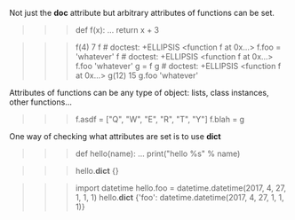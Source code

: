Not just the __doc__ attribute but arbitrary attributes of functions can be set.

>>> def f(x):
...     return x + 3

>>> f(4)
7
>>> f  # doctest: +ELLIPSIS
<function f at 0x...>
>>> f.foo = 'whatever'
>>> f  # doctest: +ELLIPSIS
<function f at 0x...>
>>> f.foo
'whatever'
>>> g = f
>>> g  # doctest: +ELLIPSIS
<function f at 0x...>
>>> g(12)
15
>>> g.foo
'whatever'

Attributes of functions can be any type of object: lists, class instances, other functions...
>>> f.asdf = ["Q", "W", "E", "R", "T", "Y"]
>>> f.blah = g


One way of checking what attributes are set is to use __dict__
>>> def hello(name):
...     print("hello %s" % name)

>>> hello.__dict__
{}

>>> import datetime
>>> hello.foo = datetime.datetime(2017, 4, 27, 1, 1, 1)
>>> hello.__dict__
{'foo': datetime.datetime(2017, 4, 27, 1, 1, 1)}

